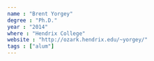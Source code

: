 ```yaml
---
name : "Brent Yorgey"
degree : "Ph.D."
year : "2014"
where : "Hendrix College"
website : "http://ozark.hendrix.edu/~yorgey/"
tags : ["alum"]
---
```

